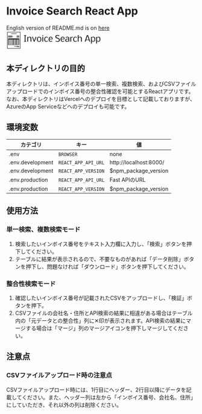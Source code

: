 # Invoice Search React App
English version of README.md is on [here](/README_EN.md)  
<img src="src/assets/img/Invoice%20Search%20App-logo.png" width="50%">  

## 本ディレクトリの目的
本ディレクトリは、インボイス番号の単一検索、複数検索、およびCSVファイルアップロードでのインボイス番号の整合性確認を可能とするReactアプリです。  
なお、本ディレクトリはVercelへのデプロイを目標として記載しておりますが、AzureのApp Serviceなどへのデプロイも可能です。

## 環境変数
| カテゴリ         | キー                | 値                     | 
| ---------------- | ------------------- | ---------------------- | 
| .env             | `BROWSER`           | none                   | 
| .env.development | `REACT_APP_API_URL` | http://localhost:8000/ | 
| .env.development | `REACT_APP_VERSION` | $npm_package_version   | 
| .env.production  | `REACT_APP_API_URL` | Fast APIのURL          | 
| .env.production  | `REACT_APP_VERSION` | $npm_package_version   | 

## 使用方法
### 単一検索、複数検索モード
1. 検索したいインボイス番号をテキスト入力欄に入力し、「検索」ボタンを押下してください。
2. テーブルに結果が表示されるので、不要なものがあれば「データ削除」ボタンを押下し、問題なければ「ダウンロード」ボタンを押下してください。

### 整合性検索モード
1. 確認したいインボイス番号が記載されたCSVをアップロードし、「検証」ボタンを押下。
2. CSVファイルの会社名・住所とAPI検索の結果に相違がある場合はテーブル内の「元データとの整合性」列に✕印が表示されます。API検索の結果にマージする場合は「マージ」列のマージアイコンを押下しマージしてください。

## 注意点
### CSVファイルアップロード時の注意点
CSVファイルアップロード時には、1行目にヘッダー、2行目以降にデータを記載してください。また、ヘッダー列は左から「インボイス番号、会社名、住所」にしていただき、それ以外の列は削除ください。